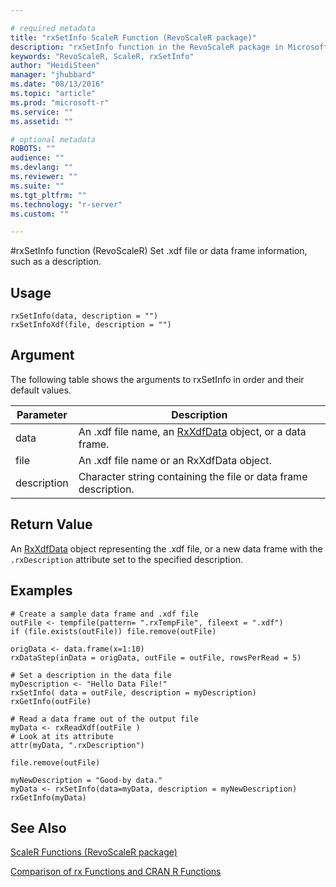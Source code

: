 ```yaml
---

# required metadata
title: "rxSetInfo ScaleR Function (RevoScaleR package)"
description: "rxSetInfo function in the RevoScaleR package in Microsoft R."
keywords: "RevoScaleR, ScaleR, rxSetInfo"
author: "HeidiSteen"
manager: "jhubbard"
ms.date: "08/13/2016"
ms.topic: "article"
ms.prod: "microsoft-r"
ms.service: ""
ms.assetid: ""

# optional metadata
ROBOTS: ""
audience: ""
ms.devlang: ""
ms.reviewer: ""
ms.suite: ""
ms.tgt_pltfrm: ""
ms.technology: "r-server"
ms.custom: ""

---
```


#rxSetInfo function (RevoScaleR)
Set .xdf file or data frame information, such as a description.

## Usage
~~~~
rxSetInfo(data, description = "")
rxSetInfoXdf(file, description = "")
~~~~

## Argument

The following table shows the arguments to rxSetInfo in order and their default values.

|Parameter | Description|
| --------- | --------- |
|data |An .xdf file name, an [RxXdfData](RxXdfData.md) object, or a data frame. |
|file |An .xdf file name or an RxXdfData object. |
|description |Character string containing the file or data frame description. |

## Return Value
An [RxXdfData](RxXdfData.md) object representing the .xdf file, or a new data frame with the `.rxDescription` attribute set to the specified description.

## Examples
~~~~
# Create a sample data frame and .xdf file
outFile <- tempfile(pattern= ".rxTempFile", fileext = ".xdf")
if (file.exists(outFile)) file.remove(outFile)

origData <- data.frame(x=1:10)
rxDataStep(inData = origData, outFile = outFile, rowsPerRead = 5)

# Set a description in the data file
myDescription <- "Hello Data File!"
rxSetInfo( data = outFile, description = myDescription)
rxGetInfo(outFile)

# Read a data frame out of the output file    
myData <- rxReadXdf(outFile )
# Look at its attribute
attr(myData, ".rxDescription")    

file.remove(outFile)

myNewDescription = "Good-by data."
myData <- rxSetInfo(data=myData, description = myNewDescription)
rxGetInfo(myData)
~~~~

## See Also

[ScaleR Functions (RevoScaleR package)](scaler.md)

[Comparison of rx Functions and CRAN R Functions](compare-base-r-scaler-functions.md)
